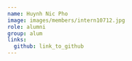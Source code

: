 ```yaml
---
name: Huynh Nic Pho 
image: images/members/intern10712.jpg 
role: alumni
group: alum
links:
  github: link_to_github 
---
```

